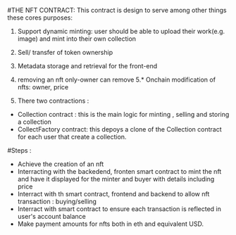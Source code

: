 #THE NFT CONTRACT: 
This contract is design to serve among other things these cores purposes: 
1. Support dynamic minting: user should be able to upload their work(e.g. image) and mint into their own collection
2. Sell/ transfer of token ownership
3. Metadata storage and retrieval for the front-end 
4. removing an nft only-owner can remove
5.* Onchain modification of nfts: owner, price

2. There two contractions : 
  - Collection contract : this is the main logic for minting , selling and storing a collection 
  - CollectFactory contract: this depoys a clone of the Collection contract for each user that create a collection.

#Steps :
 - Achieve the creation of an nft
 - Interracting with the backedend, fronten smart contract to mint the nft and have it displayed for the minter and buyer with details including price
 - Interract with th smart contract, frontend and backend to allow nft transaction : buying/selling
 - Interract with smart contract to ensure each transaction is reflected in user's account balance
 - Make payment amounts for nfts both in eth and equivalent USD.